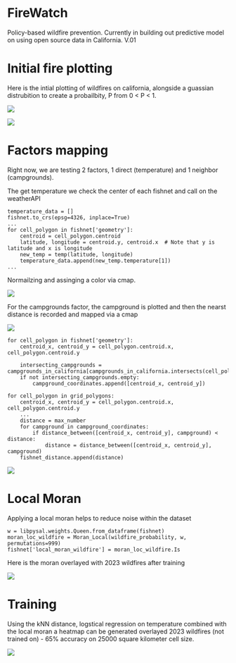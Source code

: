 # FireWatch
Policy-based wildfire prevention. Currently in building out predictive model on using open source data in California. V.01

# Initial fire plotting

Here is the intial plotting of wildfires on california, alongside a guassian distrubition to create a probailbity, P from 0 < P < 1.

![](https://github.com/blueishfiend692/fireWatch/blob/master/images/wildfireInCalifornia.png)

![](https://github.com/blueishfiend692/fireWatch/blob/master/images/KDECalifornia.png)

# Factors mapping

Right now, we are testing 2 factors, 1 direct (temperature) and 1 neighbor (campgrounds).

The get temperature we check the center of each fishnet and call on the weatherAPI

```
temperature_data = []
fishnet.to_crs(epsg=4326, inplace=True)
...
for cell_polygon in fishnet['geometry']:
    centroid = cell_polygon.centroid
    latitude, longitude = centroid.y, centroid.x  # Note that y is latitude and x is longitude
    new_temp = temp(latitude, longitude)
    temperature_data.append(new_temp.temperature[1])
...
```

Normailzing and assinging a color via cmap.

![](https://github.com/blueishfiend692/fireWatch/blob/master/images/TemperatureCalifornia.png)

For the campgrounds factor, the campground is plotted and then the nearst distance is recorded and mapped via a cmap


![](https://github.com/blueishfiend692/fireWatch/blob/master/images/Campgrounds%20Map.png)

```
for cell_polygon in fishnet['geometry']:
    centroid_x, centroid_y = cell_polygon.centroid.x, cell_polygon.centroid.y

    intersecting_campgrounds = campgrounds_in_california[campgrounds_in_california.intersects(cell_polygon)]
    if not intersecting_campgrounds.empty:
        campground_coordinates.append([centroid_x, centroid_y])

for cell_polygon in grid_polygons:
    centroid_x, centroid_y = cell_polygon.centroid.x, cell_polygon.centroid.y
    ...
    distance = max_number
    for campground in campground_coordinates:
        if distance_between([centroid_x, centroid_y], campground) < distance:
            distance = distance_between([centroid_x, centroid_y], campground)
    fishnet_distance.append(distance)

```

![](https://github.com/blueishfiend692/fireWatch/blob/master/images/knn%20campgrounds.png)

# Local Moran

Applying a local moran helps to reduce noise within the dataset

```
w = libpysal.weights.Queen.from_dataframe(fishnet)
moran_loc_wildfire = Moran_Local(wildfire_probability, w, permutations=999)
fishnet['local_moran_wildfire'] = moran_loc_wildfire.Is

```

Here is the moran overlayed with 2023 wildfires after training

![](https://github.com/blueishfiend692/fireWatch/blob/master/images/localMoranTest.png)

# Training

Using the kNN distance, logstical regression on temperature combined with the local moran a heatmap can be generated overlayed 2023 wildfires (not trained on) - 65% accuracy on 25000 square kilometer cell size.

![](https://github.com/blueishfiend692/fireWatch/blob/master/images/V1.0TempCampground%26Moran%4065%25-5000px.png)
